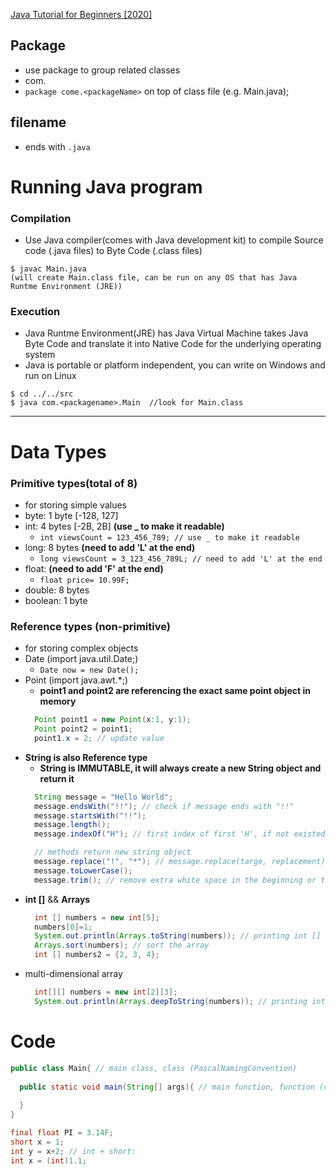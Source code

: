 [Java Tutorial for Beginners [2020]](https://www.youtube.com/watch?v=eIrMbAQSU34)
## Package
- use package to group related classes 
- com.<packageName>
- ``package come.<packageName>`` on top of class file (e.g. Main.java);

## filename
- ends with ``.java``

# Running Java program
### Compilation
- Use Java compiler(comes with Java development kit) to compile Source code (.java files) to Byte Code (.class files)
```
$ javac Main.java
(will create Main.class file, can be run on any OS that has Java Runtme Environment (JRE))

```
### Execution
- Java Runtme Environment(JRE) has Java Virtual Machine takes Java Byte Code and translate it into Native Code for the underlying operating system
- Java is portable or platform independent, you can write on Windows and run on Linux
```
$ cd ../../src
$ java com.<packagename>.Main  //look for Main.class
```
  
---
  
# Data Types
### Primitive types(total of 8)
- for storing simple values
- byte: 1 byte [-128, 127]
- int: 4 bytes [-2B, 2B] **(use _ to make it readable)**
   - ``int viewsCount = 123_456_789; // use _ to make it readable``
- long: 8 bytes **(need to add 'L' at the end)**
  - ``long viewsCount = 3_123_456_789L; // need to add 'L' at the end``
- float: **(need to add 'F' at the end)**
  - ``float price= 10.99F;``
- double: 8 bytes
- boolean: 1 byte
### Reference types (non-primitive)
- for storing complex objects
- Date (import java.util.Date;)
  - ``Date now = new Date();``
- Point (import java.awt.*;)
  - **point1 and point2 are referencing the exact same point object in memory**
  ```java
    Point point1 = new Point(x:1, y:1);
    Point point2 = point1;
    point1.x = 2; // update value
  ```
- **String is also Reference type**
  - **String is IMMUTABLE, it will always create a new String object and return it**
  ```java
    String message = "Hello World"; 
    message.endsWith("!!"); // check if message ends with "!!"
    message.startsWith("!!");
    message.length();
    message.indexOf("H"); // first index of first 'H', if not existed return -1
  
    // methods return new string object
    message.replace("!", "*"); // message.replace(targe, replacement); 
    message.toLowerCase();
    message.trim(); // remove extra white space in the beginning or the end of the string
  ```
- **int []** && **Arrays**
  ```java
    int [] numbers = new int[5];
    numbers[0]=1;
    System.out.println(Arrays.toString(numbers)); // printing int []
    Arrays.sort(numbers); // sort the array
    int [] numbers2 = {2, 3, 4};
  ```
- multi-dimensional array
  ```java
    int[][] numbers = new int[2][3];
    System.out.println(Arrays.deepToString(numbers)); // printing int [][]
  ```
  
# Code
```java
public class Main{ // main class, class (PascalNamingConvention)
  
  public static void main(String[] args){ // main function, function (camelNamingConvention)
  
  }
}
```
```java
final float PI = 3.14F;
short x = 1;
int y = x+2; // int + short: 
int x = (int)1.1;



 
```
